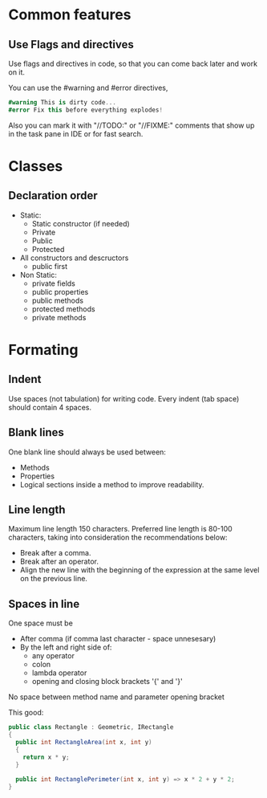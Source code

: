 # Common features

## Use Flags and directives

Use flags and directives in code, so that you can come back later and work on it.

You can use the #warning and #error directives,

```csharp
#warning This is dirty code...
#error Fix this before everything explodes!
```

Also you can mark it with "//TODO:" or "//FIXME:" comments that show up in the task pane in IDE or for fast search.

# Classes

## Declaration order

- Static:
  - Static constructor (if needed)
  - Private
  - Public
  - Protected
- All constructors and descructors
  - public first  
- Non Static:
  - private fields
  - public properties
  - public methods
  - protected methods
  - private methods

# Formating

## Indent

Use spaces (not tabulation) for writing code. Every indent (tab space) should contain 4 spaces.

## Blank lines

One blank line should always be used between:

- Methods
- Properties
- Logical sections inside a method to improve readability.

## Line length

Maximum line length 150 characters.
Preferred line length is 80-100 characters, taking into consideration the recommendations below:

- Break after a comma.
- Break after an operator.
- Align the new line with the beginning of the expression at the same level on the previous line.

## Spaces in line

One space must be

- After comma (if comma last character - space unnesesary)
- By the left and right side of:
  - any operator
  - colon
  - lambda operator
  - opening and closing block brackets '{' and '}'

No space between method name and parameter opening bracket

This good:
```csharp
public class Rectangle : Geometric, IRectangle
{
  public int RectangleArea(int x, int y)
  {
    return x * y;
  }
  
  public int RectanglePerimeter(int x, int y) => x * 2 + y * 2; 
}
```

